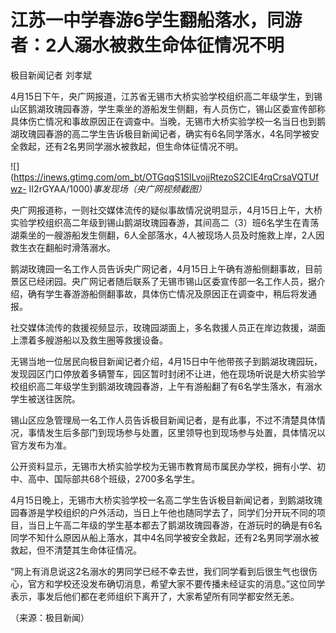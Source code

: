 # 江苏一中学春游6学生翻船落水，同游者：2人溺水被救生命体征情况不明

极目新闻记者 刘孝斌

4月15日下午，央广网报道，江苏省无锡市大桥实验学校组织高二年级学生，到锡山区鹅湖玫瑰园春游，学生乘坐的游船发生侧翻，有人员伤亡，锡山区委宣传部称具体伤亡情况和事故原因正在调查中。当晚，无锡市大桥实验学校一名当日也到鹅湖玫瑰园春游的高二学生告诉极目新闻记者，确实有6名同学落水，4名同学被安全救起，还有2名男同学溺水被救起，但生命体征情况不明。

![](https://inews.gtimg.com/om_bt/OTGqqS1SlLvojjRtezoS2CIE4rqCrsaVQTUfwz-
II2rGYAA/1000)_事发现场（央广网视频截图）_

央广网报道称，一则社交媒体流传的疑似事故情况说明显示，4月15日上午，大桥实验学校组织高二年级到锡山鹅湖玫瑰园春游，其间高二（3）班6名学生在青荡湖乘坐的一艘游船发生侧翻，6人全部落水，4人被现场人员及时施救上岸，2人因救生衣在翻船时滑落溺水。

鹅湖玫瑰园一名工作人员告诉央广网记者，4月15日上午确有游船侧翻事故，目前景区已经闭园。央广网记者随后联系了无锡市锡山区委宣传部一名工作人员，据介绍，确有学生春游游船侧翻事故，具体伤亡情况及原因正在调查中，稍后将发通报。

社交媒体流传的救援视频显示，玫瑰园湖面上，多名救援人员正在岸边救援，湖面上漂着多艘游船以及救生圈等救援设备。

无锡当地一位居民向极目新闻记者介绍，4月15日中午他带孩子到鹅湖玫瑰园玩，发现园区门口停放着多辆警车，园区暂时封闭不让进，他在现场听说是大桥实验学校组织高二年级学生到鹅湖玫瑰园春游，上午有游船翻了有6名学生落水，有溺水学生被送往医院。

锡山区应急管理局一名工作人员告诉极目新闻记者，是有此事，不过不清楚具体情况，事情发生后多部门到现场参与处置，区里领导也到现场参与处置，具体情况以官方发布为准。

公开资料显示，无锡市大桥实验学校为无锡市教育局市属民办学校，拥有小学、初中、高中、国际部共68个班级，2700多名学生。

4月15日晚上，无锡市大桥实验学校一名高二学生告诉极目新闻记者，到鹅湖玫瑰园春游是学校组织的户外活动，当日上午他也随同学去了，同学们分开玩不同的项目，当日上午高二年级的学生基本都去了鹅湖玫瑰园春游，在游玩时的确是有6名同学不知什么原因从船上落水，其中4名同学被安全救起，还有2名男同学溺水被救起，但不清楚其生命体征情况。

“网上有消息说这2名溺水的男同学已经不幸去世，我们同学看到后很生气也很伤心，官方和学校还没发布确切消息，希望大家不要传播未经证实的消息。”这位同学表示，事发后他们都在老师组织下离开了，大家希望所有同学都安然无恙。

（来源：极目新闻）

